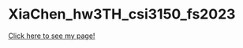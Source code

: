 # XiaChen_hw3TH_csi3150_fs2023

<a href="http://xiachen97.github.io">Click here to see my page!<a/>
